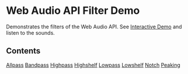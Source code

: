 # Web Audio API Filter Demo

Demonstrates the filters of the Web Audio API.
See [Interactive Demo](https://ahysing.github.io/webaudio-filter-demo/) and listen to the sounds.

## Contents
[Allpass](allpass-filter.html)
[Bandpass](bandpass-filter.html)
[Highpass](highpass-filter.html)
[Highshelf](highshelf-filter.html)
[Lowpass](lowpass-filter.html)
[Lowshelf](lowshelf-filter.html)
[Notch](notch-filter.html)
[Peaking](peaking-filter.html)

